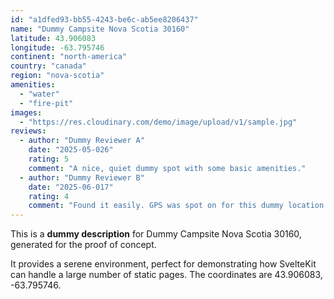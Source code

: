 ```yaml
---
id: "a1dfed93-bb55-4243-be6c-ab5ee8206437"
name: "Dummy Campsite Nova Scotia 30160"
latitude: 43.906083
longitude: -63.795746
continent: "north-america"
country: "canada"
region: "nova-scotia"
amenities:
  - "water"
  - "fire-pit"
images:
  - "https://res.cloudinary.com/demo/image/upload/v1/sample.jpg"
reviews:
  - author: "Dummy Reviewer A"
    date: "2025-05-026"
    rating: 5
    comment: "A nice, quiet dummy spot with some basic amenities."
  - author: "Dummy Reviewer B"
    date: "2025-06-017"
    rating: 4
    comment: "Found it easily. GPS was spot on for this dummy location."
---
```


This is a **dummy description** for Dummy Campsite Nova Scotia 30160, generated for the proof of concept.

It provides a serene environment, perfect for demonstrating how SvelteKit can handle a large number of static pages. The coordinates are 43.906083, -63.795746.
